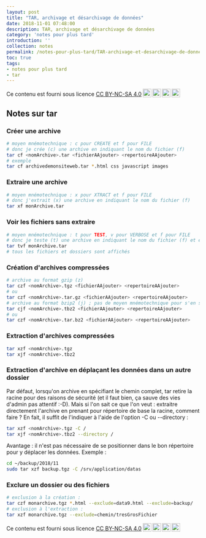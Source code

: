 ```yaml
---
layout: post
title: "TAR, archivage et désarchivage de données"
date: 2018-11-01 07:48:00
description: TAR, archivage et désarchivage de données
category: 'notes pour plus tard'
introduction: ''
collection: notes
permalink: /notes-pour-plus-tard/TAR-archivage-et-desarchivage-de-donnees/
toc: true
tags:
- notes pour plus tard
- tar
---
```


Ce contenu est fourni sous licence [CC BY-NC-SA 4.0](https://creativecommons.org/licenses/by-nc-sa/4.0/deed.fr)<img style="height:22px!important;margin-left:3px;vertical-align:text-bottom;" src="https://mirrors.creativecommons.org/presskit/icons/cc.svg?ref=chooser-v1"><img style="height:22px!important;margin-left:3px;vertical-align:text-bottom;" src="https://mirrors.creativecommons.org/presskit/icons/by.svg?ref=chooser-v1"><img style="height:22px!important;margin-left:3px;vertical-align:text-bottom;" src="https://mirrors.creativecommons.org/presskit/icons/nc.svg?ref=chooser-v1"><img style="height:22px!important;margin-left:3px;vertical-align:text-bottom;" src="https://mirrors.creativecommons.org/presskit/icons/sa.svg?ref=chooser-v1">

## Notes sur tar

### Créer une archive
``` bash
# moyen mnémotechnique : c pour CREATE et f pour FILE
# donc je crée (c) une archive en indiquant le nom du fichier (f)
tar cf <nomArchive>.tar <fichierAAjouter> <repertoireAAjouter>
# exemple
tar cf archivedemonsiteweb.tar *.html css javascript images
```

### Extraire une archive
``` bash
# moyen mnémotechnique : x pour XTRACT et f pour FILE
# donc j'extrait (x) une archive en indiquant le nom du fichier (f)
tar xf monArchive.tar
```

### Voir les fichiers sans extraire
``` bash
# moyen mnémotechnique : t pour TEST, v pour VERBOSE et f pour FILE
# donc je teste (t) une archive en indiquant le nom du fichier (f) et en étant verbeux (v)
tar tvf monArchive.tar
# tous les fichiers et dossiers sont affichés
```

### Création d'archives compressées
``` bash
# archive au format gzip (z)
tar czf <nomArchive>.tgz <fichierAAjouter> <repertoireAAjouter>
# ou
tar czf <nomArchive>.tar.gz <fichierAAjouter> <repertoireAAjouter>
# archive au format bzip2 (j) ; pas de moyen mnémotechnique pour s'en souvenir :-(
tar cjf <nomArchive>.tbz2 <fichierAAjouter> <repertoireAAjouter>
# ou
tar czf <nomArchive>.tar.bz2 <fichierAAjouter> <repertoireAAjouter>
```

### Extraction d'archives compressées
``` bash
tar xzf <nomArchive>.tgz
tar xjf <nomArchive>.tbz2
```

### Extraction d'archive en déplaçant les données dans un autre dossier
Par défaut, lorsqu'on archive en spécifiant le chemin complet, tar retire la racine pour des raisons de sécurité (et il faut bien, ça sauve des vies d'admin pas attentif :-D). Mais si l'on sait ce que l'on veut : extraitre directement l'archive en prenant pour répertoire de base la racine, comment faire ? En fait, il suffit de l'indiquer à l'aide de l'option -C ou --directory :
``` bash
tar xzf <nomArchive>.tgz -C /
tar xjf <nomArchive>.tbz2 --directory /
```
Avantage : il n'est pas nécessaire de se positionner dans le bon répertoire pour y déplacer les données. Exemple :
``` bash
cd ~/backup/2018/11
sudo tar xzf backup.tgz -C /srv/application/datas
```


### Exclure un dossier ou des fichiers
``` bash
# exclusion à la création :
tar czf monarchive.tgz *.html --exclude=data9.html --exclude=backup/
# exclusion à l'extraction :
tar xzf monarchive.tgz --exclude=chemin/tresGrosFichier
```

Ce contenu est fourni sous licence [CC BY-NC-SA 4.0](https://creativecommons.org/licenses/by-nc-sa/4.0/deed.fr)<img style="height:22px!important;margin-left:3px;vertical-align:text-bottom;" src="https://mirrors.creativecommons.org/presskit/icons/cc.svg?ref=chooser-v1"><img style="height:22px!important;margin-left:3px;vertical-align:text-bottom;" src="https://mirrors.creativecommons.org/presskit/icons/by.svg?ref=chooser-v1"><img style="height:22px!important;margin-left:3px;vertical-align:text-bottom;" src="https://mirrors.creativecommons.org/presskit/icons/nc.svg?ref=chooser-v1"><img style="height:22px!important;margin-left:3px;vertical-align:text-bottom;" src="https://mirrors.creativecommons.org/presskit/icons/sa.svg?ref=chooser-v1">
